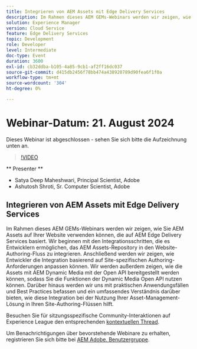 ```yaml
---
title: Integrieren von AEM Assets mit Edge Delivery Services
description: Im Rahmen dieses AEM GEMs-Webinars werden wir zeigen, wie Sie AEM Assets auf Ihrer Website verwenden können, die auf AEM Edge Delivery Services basiert.  Wir beginnen mit den Integrationsschritten, die es Entwicklern ermöglichen, das AEM Assets-Repository in den Website-Authoring-Fluss zu integrieren. Anschließend werden wir zeigen, wie Entwickler die Integration basierend auf Site-spezifischen Authoring-Anforderungen anpassen können. Wir werden außerdem zeigen, wie die Assets mit AEM Dynamic Media mit der Open API bereitgestellt werden können, sodass Sie die Funktionen der Dynamic Media Open API nutzen können. Darüber hinaus werden wir uns mit praktischen Anwendungsfällen und Best Practices befassen und ein umfassendes Verständnis darüber bieten, wie diese Integration bei der Nutzung Ihrer Asset-Management-Lösung in Ihren Site-Authoring-Flüssen hilft.
solution: Experience Manager
version: Cloud Service
feature: Edge Delivery Services
topic: Development
role: Developer
level: Intermediate
doc-type: Event
duration: 3600
exl-id: cb32ddba-b105-4a85-9cb1-af2ff16dc037
source-git-commit: d415db2456f78bb474a438920789d90fea6f1f0a
workflow-type: tm+mt
source-wordcount: '304'
ht-degree: 0%

---
```



# Webinar-Datum: 21. August 2024

Dieses Webinar ist abgeschlossen - sehen Sie sich bitte die Aufzeichnung unten an.

>[!VIDEO](https://video.tv.adobe.com/v/3433046/?quality=12&learn=on)

** Presenter **

* Satya Deep Maheshwari, Principal Scientist, Adobe
* Ashutosh Shroti, Sr. Computer Scientist, Adobe

## Integrieren von AEM Assets mit Edge Delivery Services

Im Rahmen dieses AEM GEMs-Webinars werden wir zeigen, wie Sie AEM Assets auf Ihrer Website verwenden können, die auf AEM Edge Delivery Services basiert.  Wir beginnen mit den Integrationsschritten, die es Entwicklern ermöglichen, das AEM Assets-Repository in den Website-Authoring-Fluss zu integrieren. Anschließend werden wir zeigen, wie Entwickler die Integration basierend auf Site-spezifischen Authoring-Anforderungen anpassen können. Wir werden außerdem zeigen, wie die Assets mit AEM Dynamic Media mit der Open API bereitgestellt werden können, sodass Sie die Funktionen der Dynamic Media Open API nutzen können. Darüber hinaus werden wir uns mit praktischen Anwendungsfällen und Best Practices befassen und ein umfassendes Verständnis darüber bieten, wie diese Integration bei der Nutzung Ihrer Asset-Management-Lösung in Ihren Site-Authoring-Flüssen hilft.

Besuchen Sie für sitzungsspezifische Community-Interaktionen auf Experience League den entsprechenden [kontextuellen Thread](https://adobe.ly/3LSCVfX).

Um Benachrichtigungen über bevorstehende Webinare zu erhalten, registrieren Sie sich bitte bei [AEM Adobe. Benutzergruppe](https://aem-augs.adobe.com/).
